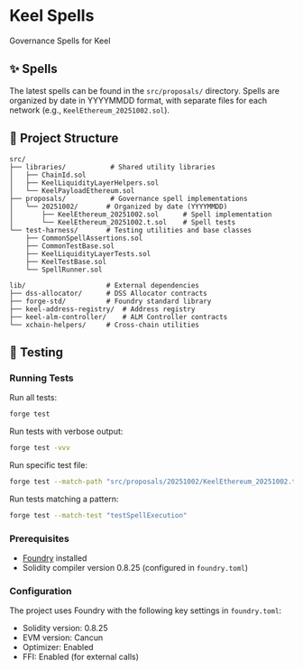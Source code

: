 # Keel Spells
Governance Spells for Keel

## ✨ Spells
The latest spells can be found in the `src/proposals/` directory. Spells are organized by date in YYYYMMDD format, with separate files for each network (e.g., `KeelEthereum_20251002.sol`).

## 📁 Project Structure

```
src/
├── libraries/           # Shared utility libraries
│   ├── ChainId.sol
│   ├── KeelLiquidityLayerHelpers.sol
│   └── KeelPayloadEthereum.sol
├── proposals/           # Governance spell implementations
│   └── 20251002/       # Organized by date (YYYYMMDD)
│       ├── KeelEthereum_20251002.sol      # Spell implementation
│       └── KeelEthereum_20251002.t.sol    # Spell tests
└── test-harness/       # Testing utilities and base classes
    ├── CommonSpellAssertions.sol
    ├── CommonTestBase.sol
    ├── KeelLiquidityLayerTests.sol
    ├── KeelTestBase.sol
    └── SpellRunner.sol

lib/                    # External dependencies
├── dss-allocator/      # DSS Allocator contracts
├── forge-std/          # Foundry standard library
├── keel-address-registry/  # Address registry
├── keel-alm-controller/    # ALM Controller contracts
└── xchain-helpers/     # Cross-chain utilities
```

## 🧪 Testing

### Running Tests

Run all tests:
```bash
forge test
```

Run tests with verbose output:
```bash
forge test -vvv
```

Run specific test file:
```bash
forge test --match-path "src/proposals/20251002/KeelEthereum_20251002.t.sol"
```

Run tests matching a pattern:
```bash
forge test --match-test "testSpellExecution"
```

### Prerequisites

- [Foundry](https://book.getfoundry.sh/getting-started/installation) installed
- Solidity compiler version 0.8.25 (configured in `foundry.toml`)

### Configuration

The project uses Foundry with the following key settings in `foundry.toml`:
- Solidity version: 0.8.25
- EVM version: Cancun
- Optimizer: Enabled
- FFI: Enabled (for external calls)
